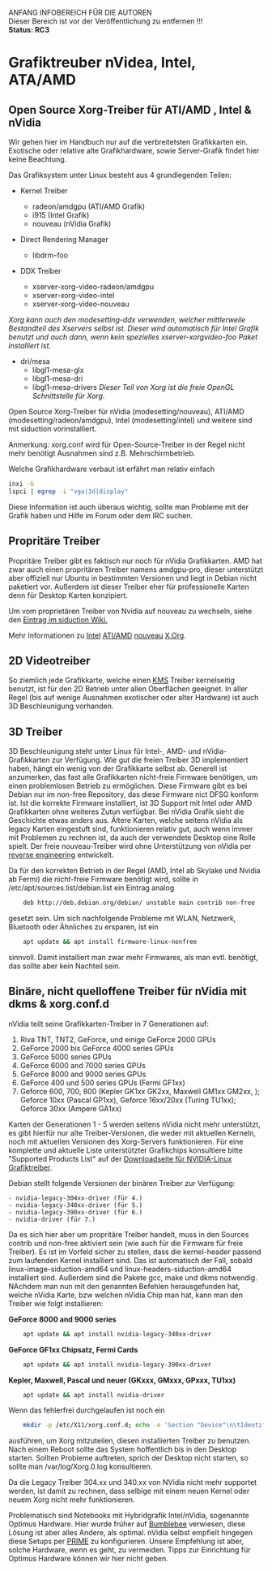 ANFANG   INFOBEREICH FÜR DIE AUTOREN  
Dieser Bereich ist vor der Veröffentlichung zu entfernen !!!  
**Status: RC3**

# Grafiktreuber nVidea, Intel, ATA/AMD

## Open Source Xorg-Treiber für ATI/AMD , Intel & nVidia

Wir gehen hier im Handbuch nur auf die verbreitetsten Grafikkarten ein. Exotische oder relative alte Grafikhardware, sowie Server-Grafik findet hier keine Beachtung.  

Das Grafiksystem unter Linux besteht aus 4 grundlegenden Teilen:

+ Kernel Treiber 
    - radeon/amdgpu (ATI/AMD Grafik)
    - i915 (Intel Grafik)
    - nouveau (nVidia Grafik)

+ Direct Rendering Manager  
    - libdrm-foo 

+ DDX Treiber 
    - xserver-xorg-video-radeon/amdgpu
    - xserver-xorg-video-intel
    - xserver-xorg-video-nouveau
    
_Xorg kann auch den modesetting-ddx verwenden, welcher mittlerweile Bestandteil des Xservers selbst ist. Dieser wird automatisch für Intel Grafik benutzt und auch dann, wenn kein spezielles xserver-xorgvideo-foo Paket installiert ist._

+ dri/mesa 
    - libgl1-mesa-glx
    - libgl1-mesa-dri
    - libgl1-mesa-drivers
_Dieser Teil von Xorg ist die freie OpenGL Schnittstelle für Xorg._

Open Source Xorg-Treiber für nVidia (modesetting/nouveau), ATI/AMD (modesetting/radeon/amdgpu), Intel (modesetting/intel) und weitere sind mit siduction vorinstalliert.

Anmerkung: xorg.conf wird für Open-Source-Treiber in der Regel nicht mehr benötigt Ausnahmen sind z.B. Mehrschirmbetrieb.

Welche Grafikhardware verbaut ist erfährt man relativ einfach

~~~sh
inxi -G
lspci | egrep -i "vga|3d|display"
~~~

Diese Information ist auch überaus wichtig, sollte man Probleme mit der Grafik haben und Hilfe im Forum oder dem IRC suchen.

## Propritäre Treiber

Propritäre Treiber gibt es faktisch nur noch für nVidia Grafikkarten. AMD hat zwar auch einen propritären Treiber namens amdgpu-pro, dieser unterstützt aber offiziell nur Ubuntu in bestimmten Versionen und liegt in Debian nicht paketiert vor. Außerdem ist dieser Treiber eher für professionelle Karten denn für Desktop Karten konzipiert.

Um vom proprietären Treiber von Nvidia auf nouveau zu wechseln, siehe den [Eintrag im siduction Wiki.](http://wiki.siduction.de/index.php?title=Wie_entferne_ich_propriet%C3%A4re_nVidia-Treiber%3F)

Mehr Informationen zu [Intel](http://www.x.org/wiki/IntelGraphicsDriver)    [ATI/AMD](http://www.x.org/wiki/radeon)   [nouveau](http://nouveau.freedesktop.org/wiki/FeatureMatrix)  [X.Org](http://xorg.freedesktop.org/).

## 2D Videotreiber

So ziemlich jede Grafikkarte, welche einen [KMS](https://wiki.debian.org/KernelModesetting) Treiber kernelseitig benutzt, ist für den 2D Betrieb unter allen Oberflächen geeignet. In aller Regel (bis auf wenige Ausnahmen exotischer oder alter Hardware) ist auch 3D Beschleunigung vorhanden.  
## 3D Treiber

3D Beschleunigung steht unter Linux für Intel-, AMD- und nVidia-Grafikkarten zur Verfügung. Wie gut die freien Treiber 3D implementiert haben, hängt ein wenig von der Grafikkarte selbst ab. Generell ist anzumerken, das fast alle Grafikkarten nicht-freie Firmware benötigen, um einen problemlosen Betrieb zu ermöglichen. Diese Firmware gibt es bei Debian nur im non-free Repository, das diese Firmware nict DFSG konform ist. Ist die korrekte Firmware installiert, ist 3D Support mit Intel oder AMD Grafikkarten ohne weiteres Zutun verfügbar. Bei nVidia Grafik sieht die Geschichte etwas anders aus. Ältere Karten, welche seitens nVidia als legacy Karten eingestuft sind, funktionieren relativ gut, auch wenn immer mit Problemen zu rechnen ist, da auch der verwendete Desktop eine Rolle spielt. Der freie nouveau-Treiber wird ohne Unterstützung von nVidia per [reverse engineering](https://de.wikipedia.org/wiki/Reverse_Engineering) entwickelt.

Da für den korrekten Betrieb in der Regel (AMD, Intel ab Skylake und Nvidia ab Fermi) die nicht-freie Firmware benötigt wird, sollte in /etc/apt/sources.list/debian.list ein Eintrag analog
~~~sh
    deb http://deb.debian.org/debian/ unstable main contrib non-free 
~~~
gesetzt sein. Um sich nachfolgende Probleme mit WLAN, Netzwerk, Bluetooth oder Ähnliches zu ersparen, ist ein 
~~~sh
    apt update && apt install firmware-linux-nonfree
~~~
sinnvoll. Damit installiert man zwar mehr Firmwares, als man evtl. benötigt, das sollte aber kein Nachteil sein.

## Binäre, nicht quelloffene Treiber für nVidia mit dkms & xorg.conf.d

nVidia teilt seine Grafikkarten-Treiber in 7 Generationen auf:

1. Riva TNT, TNT2, GeForce, und einige GeForce 2000 GPUs
2. GeForce 2000 bis GeForce 4000 series GPUs
3. GeForce 5000 series GPUs
4. GeForce 6000 and 7000 series GPUs
5. GeForce 8000 and 9000 series GPUs
6. GeForce 400 und 500 series GPUs (Fermi GF1xx)
7. Geforce 600, 700, 800 (Kepler GK1xx GK2xx, Maxwell GM1xx GM2xx, );  
   Geforce 10xx (Pascal GP1xx), Geforce 16xx/20xx  (Turing TU1xx); Geforce 30xx (Ampere GA1xx)

Karten der Generationen 1 - 5 werden seitens nVidia nicht mehr unterstützt, es gibt hierfür nur alte Treiber-Versionen, die weder mit aktuellen Kerneln, noch mit aktuellen Versionen des Xorg-Servers funktionieren. Für eine komplette und aktuelle Liste unterstützter Grafikchips konsultiere bitte "Supported Products List" auf der [Downloadseite für NVIDIA-Linux Grafiktreiber](http://www.nvidia.com/object/unix.html).  

Debian stellt folgende Versionen der binären Treiber zur Verfügung:

    - nvidia-legacy-304xx-driver (für 4.)
    - nvidia-legacy-340xx-driver (für 5.)
    - nvidia-legacy-390xx-driver (für 6.)
    - nvidia-driver (für 7.)

Da es sich hier aber um propritäre Treiber handelt, muss in den Sources contrib und non-free aktiviert sein (wie auch für die Firmware für freie Treiber). Es ist im Vorfeld sicher zu stellen, dass die kernel-header passend zum laufenden Kernel installiert sind. Das ist automatisch der Fall, sobald linux-image-siduction-amd64 und linux-headers-siduction-amd64 installiert sind. Außerdem sind die Pakete gcc, make und dkms notwendig. NAchdem man nun mit den genannten Befehlen herausgefunden hat, welche nVidia Karte, bzw welchen nVidia Chip man hat, kann man den Treiber wie folgt installieren:  

**GeForce 8000 and 9000 series**
~~~sh
    apt update && apt install nvidia-legacy-340xx-driver  
~~~
**GeForce GF1xx Chipsatz, Fermi Cards**
~~~sh
    apt update && apt install nvidia-legacy-390xx-driver
~~~
**Kepler, Maxwell, Pascal und neuer (GKxxx, GMxxx, GPxxx, TU1xx)**
~~~sh
    apt update && apt install nvidia-driver
~~~
Wenn das fehlerfrei durchgelaufen ist noch ein
~~~sh
    mkdir -p /etc/X11/xorg.conf.d; echo -e 'Section "Device"\n\tIdentifier "My GPU"\n\tDriver "nvidia"\nEndSection' > /etc/X11/xorg.conf.d/20-nvidia.conf  
~~~
ausführen, um Xorg mitzuteilen, diesen installierten Treiber zu benutzen. Nach einem Reboot sollte das System hoffentlich bis in den Desktop starten. Sollten Probleme auftreten, sprich der Desktop nicht starten, so sollte man /var/log/Xorg.0.log konsultieren.

Da die Legacy Treiber 304.xx und 340.xx von NVidia nicht mehr supportet werden, ist damit zu rechnen, dass selbige mit einem neuen Kernel oder neuem Xorg nicht mehr funktionieren.

Problematisch sind Notebooks mit Hybridgrafik Intel/nVidia, sogenannte Optimus Hardware. Hier wurde früher auf [Bumblebee](https://wiki.debian.org/Bumblebee) verwiesen, diese Lösung ist aber alles Andere, als optimal. nVidia selbst empfielt hingegen diese Setups per [PRIME](https://devtalk.nvidia.com/default/topic/957814/linux/prime-and-prime-synchronization/) zu konfigurieren. Unsere Empfehlung ist aber, solche Hardware, wenn es geht, zu vermeiden. Tipps zur Einrichtung für Optimus Hardware können wir hier nicht geben.
